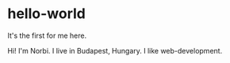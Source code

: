 # hello-world
It's the first for me here.

Hi! I'm Norbi. I live in Budapest, Hungary. I like web-development.

